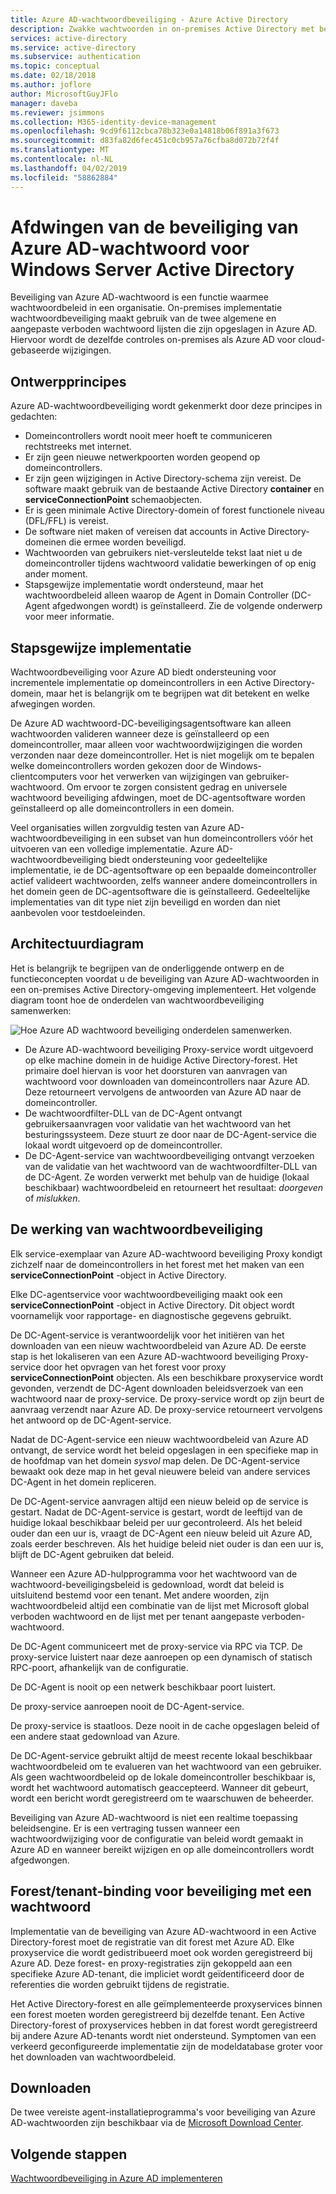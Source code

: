 ```yaml
---
title: Azure AD-wachtwoordbeveiliging - Azure Active Directory
description: Zwakke wachtwoorden in on-premises Active Directory met behulp van Azure AD wachtwoordbeveiliging blokkeren
services: active-directory
ms.service: active-directory
ms.subservice: authentication
ms.topic: conceptual
ms.date: 02/18/2018
ms.author: joflore
author: MicrosoftGuyJFlo
manager: daveba
ms.reviewer: jsimmons
ms.collection: M365-identity-device-management
ms.openlocfilehash: 9cd9f6112cbca78b323e0a14818b06f891a3f673
ms.sourcegitcommit: d83fa82d6fec451c0cb957a76cfba8d072b72f4f
ms.translationtype: MT
ms.contentlocale: nl-NL
ms.lasthandoff: 04/02/2019
ms.locfileid: "58862884"
---
```

# <a name="enforce-azure-ad-password-protection-for-windows-server-active-directory"></a>Afdwingen van de beveiliging van Azure AD-wachtwoord voor Windows Server Active Directory

Beveiliging van Azure AD-wachtwoord is een functie waarmee wachtwoordbeleid in een organisatie. On-premises implementatie wachtwoordbeveiliging maakt gebruik van de twee algemene en aangepaste verboden wachtwoord lijsten die zijn opgeslagen in Azure AD. Hiervoor wordt de dezelfde controles on-premises als Azure AD voor cloud-gebaseerde wijzigingen.

## <a name="design-principles"></a>Ontwerpprincipes

Azure AD-wachtwoordbeveiliging wordt gekenmerkt door deze principes in gedachten:

* Domeincontrollers wordt nooit meer hoeft te communiceren rechtstreeks met internet.
* Er zijn geen nieuwe netwerkpoorten worden geopend op domeincontrollers.
* Er zijn geen wijzigingen in Active Directory-schema zijn vereist. De software maakt gebruik van de bestaande Active Directory **container** en **serviceConnectionPoint** schemaobjecten.
* Er is geen minimale Active Directory-domein of forest functionele niveau (DFL/FFL) is vereist.
* De software niet maken of vereisen dat accounts in Active Directory-domeinen die ermee worden beveiligd.
* Wachtwoorden van gebruikers niet-versleutelde tekst laat niet u de domeincontroller tijdens wachtwoord validatie bewerkingen of op enig ander moment.
* Stapsgewijze implementatie wordt ondersteund, maar het wachtwoordbeleid alleen waarop de Agent in Domain Controller (DC-Agent afgedwongen wordt) is geïnstalleerd. Zie de volgende onderwerp voor meer informatie.

## <a name="incremental-deployment"></a>Stapsgewijze implementatie

Wachtwoordbeveiliging voor Azure AD biedt ondersteuning voor incrementele implementatie op domeincontrollers in een Active Directory-domein, maar het is belangrijk om te begrijpen wat dit betekent en welke afwegingen worden.

De Azure AD wachtwoord-DC-beveiligingsagentsoftware kan alleen wachtwoorden valideren wanneer deze is geïnstalleerd op een domeincontroller, maar alleen voor wachtwoordwijzigingen die worden verzonden naar deze domeincontroller. Het is niet mogelijk om te bepalen welke domeincontrollers worden gekozen door de Windows-clientcomputers voor het verwerken van wijzigingen van gebruiker-wachtwoord. Om ervoor te zorgen consistent gedrag en universele wachtwoord beveiliging afdwingen, moet de DC-agentsoftware worden geïnstalleerd op alle domeincontrollers in een domein.

Veel organisaties willen zorgvuldig testen van Azure AD-wachtwoordbeveiliging in een subset van hun domeincontrollers vóór het uitvoeren van een volledige implementatie. Azure AD-wachtwoordbeveiliging biedt ondersteuning voor gedeeltelijke implementatie, ie de DC-agentsoftware op een bepaalde domeincontroller actief valideert wachtwoorden, zelfs wanneer andere domeincontrollers in het domein geen de DC-agentsoftware die is geïnstalleerd. Gedeeltelijke implementaties van dit type niet zijn beveiligd en worden dan niet aanbevolen voor testdoeleinden.

## <a name="architectural-diagram"></a>Architectuurdiagram

Het is belangrijk te begrijpen van de onderliggende ontwerp en de functieconcepten voordat u de beveiliging van Azure AD-wachtwoorden in een on-premises Active Directory-omgeving implementeert. Het volgende diagram toont hoe de onderdelen van wachtwoordbeveiliging samenwerken:

![Hoe Azure AD wachtwoord beveiliging onderdelen samenwerken.](./media/concept-password-ban-bad-on-premises/azure-ad-password-protection.png)

* De Azure AD-wachtwoord beveiliging Proxy-service wordt uitgevoerd op elke machine domein in de huidige Active Directory-forest. Het primaire doel hiervan is voor het doorsturen van aanvragen van wachtwoord voor downloaden van domeincontrollers naar Azure AD. Deze retourneert vervolgens de antwoorden van Azure AD naar de domeincontroller.
* De wachtwoordfilter-DLL van de DC-Agent ontvangt gebruikersaanvragen voor validatie van het wachtwoord van het besturingssysteem. Deze stuurt ze door naar de DC-Agent-service die lokaal wordt uitgevoerd op de domeincontroller.
* De DC-Agent-service van wachtwoordbeveiliging ontvangt verzoeken van de validatie van het wachtwoord van de wachtwoordfilter-DLL van de DC-Agent. Ze worden verwerkt met behulp van de huidige (lokaal beschikbaar) wachtwoordbeleid en retourneert het resultaat: *doorgeven* of *mislukken*.

## <a name="how-password-protection-works"></a>De werking van wachtwoordbeveiliging

Elk service-exemplaar van Azure AD-wachtwoord beveiliging Proxy kondigt zichzelf naar de domeincontrollers in het forest met het maken van een **serviceConnectionPoint** -object in Active Directory.

Elke DC-agentservice voor wachtwoordbeveiliging maakt ook een **serviceConnectionPoint** -object in Active Directory. Dit object wordt voornamelijk voor rapportage- en diagnostische gegevens gebruikt.

De DC-Agent-service is verantwoordelijk voor het initiëren van het downloaden van een nieuw wachtwoordbeleid van Azure AD. De eerste stap is het lokaliseren van een Azure AD-wachtwoord beveiliging Proxy-service door het opvragen van het forest voor proxy **serviceConnectionPoint** objecten. Als een beschikbare proxyservice wordt gevonden, verzendt de DC-Agent downloaden beleidsverzoek van een wachtwoord naar de proxy-service. De proxy-service wordt op zijn beurt de aanvraag verzendt naar Azure AD. De proxy-service retourneert vervolgens het antwoord op de DC-Agent-service.

Nadat de DC-Agent-service een nieuw wachtwoordbeleid van Azure AD ontvangt, de service wordt het beleid opgeslagen in een specifieke map in de hoofdmap van het domein *sysvol* map delen. De DC-Agent-service bewaakt ook deze map in het geval nieuwere beleid van andere services DC-Agent in het domein repliceren.

De DC-Agent-service aanvragen altijd een nieuw beleid op de service is gestart. Nadat de DC-Agent-service is gestart, wordt de leeftijd van de huidige lokaal beschikbaar beleid per uur gecontroleerd. Als het beleid ouder dan een uur is, vraagt de DC-Agent een nieuw beleid uit Azure AD, zoals eerder beschreven. Als het huidige beleid niet ouder is dan een uur is, blijft de DC-Agent gebruiken dat beleid.

Wanneer een Azure AD-hulpprogramma voor het wachtwoord van de wachtwoord-beveiligingsbeleid is gedownload, wordt dat beleid is uitsluitend bestemd voor een tenant. Met andere woorden, zijn wachtwoordbeleid altijd een combinatie van de lijst met Microsoft global verboden wachtwoord en de lijst met per tenant aangepaste verboden-wachtwoord.

De DC-Agent communiceert met de proxy-service via RPC via TCP. De proxy-service luistert naar deze aanroepen op een dynamisch of statisch RPC-poort, afhankelijk van de configuratie.

De DC-Agent is nooit op een netwerk beschikbaar poort luistert.

De proxy-service aanroepen nooit de DC-Agent-service.

De proxy-service is staatloos. Deze nooit in de cache opgeslagen beleid of een andere staat gedownload van Azure.

De DC-Agent-service gebruikt altijd de meest recente lokaal beschikbaar wachtwoordbeleid om te evalueren van het wachtwoord van een gebruiker. Als geen wachtwoordbeleid op de lokale domeincontroller beschikbaar is, wordt het wachtwoord automatisch geaccepteerd. Wanneer dit gebeurt, wordt een bericht wordt geregistreerd om te waarschuwen de beheerder.

Beveiliging van Azure AD-wachtwoord is niet een realtime toepassing beleidsengine. Er is een vertraging tussen wanneer een wachtwoordwijziging voor de configuratie van beleid wordt gemaakt in Azure AD en wanneer bereikt wijzigen en op alle domeincontrollers wordt afgedwongen.

## <a name="foresttenant-binding-for-password-protection"></a>Forest/tenant-binding voor beveiliging met een wachtwoord

Implementatie van de beveiliging van Azure AD-wachtwoord in een Active Directory-forest moet de registratie van dit forest met Azure AD. Elke proxyservice die wordt gedistribueerd moet ook worden geregistreerd bij Azure AD. Deze forest- en proxy-registraties zijn gekoppeld aan een specifieke Azure AD-tenant, die impliciet wordt geïdentificeerd door de referenties die worden gebruikt tijdens de registratie.

Het Active Directory-forest en alle geïmplementeerde proxyservices binnen een forest moeten worden geregistreerd bij dezelfde tenant. Een Active Directory-forest of proxyservices hebben in dat forest wordt geregistreerd bij andere Azure AD-tenants wordt niet ondersteund. Symptomen van een verkeerd geconfigureerde implementatie zijn de modeldatabase groter voor het downloaden van wachtwoordbeleid.

## <a name="download"></a>Downloaden

De twee vereiste agent-installatieprogramma's voor beveiliging van Azure AD-wachtwoorden zijn beschikbaar via de [Microsoft Download Center](https://www.microsoft.com/download/details.aspx?id=57071).

## <a name="next-steps"></a>Volgende stappen
[Wachtwoordbeveiliging in Azure AD implementeren](howto-password-ban-bad-on-premises-deploy.md)
